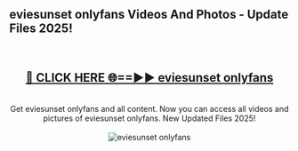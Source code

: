 <h2>eviesunset onlyfans Videos And Photos - Update Files 2025!</h2>
<br>
<div align="center">
<h2><a href="https://linkcuts.com/hfmhzwbr" rel="nofollow">🔴 CLICK HERE 🌐==►► eviesunset onlyfans</a></h2>
<br>
Get eviesunset onlyfans and all content. Now you can access all videos and pictures of eviesunset onlyfans. New Updated Files 2025!
<br>
<br>
<a href="https://linkcuts.com/hfmhzwbr" rel="nofollow" data-target="animated-image.originalLink"><img src="https://i.ibb.co.com/WyWwxjT/player-gif2.gif" alt="eviesunset onlyfans" style="max-width: 100%; display: inline-block;" data-target="animated-image.originalImage"></a>
</div>
<br>
